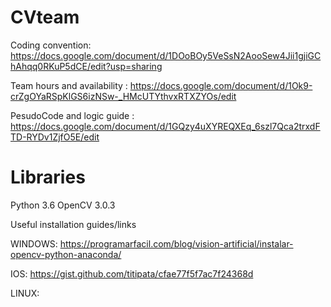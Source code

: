 # CVteam

Coding convention: https://docs.google.com/document/d/1DOoBOy5VeSsN2AooSew4Jii1gjiGChAhqq0RKuP5dCE/edit?usp=sharing

Team hours and availability : https://docs.google.com/document/d/1Ok9-crZgOYaRSpKlGS6izNSw-_HMcUTYthvxRTXZYOs/edit

PesudoCode and logic guide : https://docs.google.com/document/d/1GQzy4uXYREQXEq_6szl7Qca2trxdFTD-RYDv1ZjfO5E/edit

# Libraries
Python 3.6
OpenCV 3.0.3


Useful installation guides/links

WINDOWS:
https://programarfacil.com/blog/vision-artificial/instalar-opencv-python-anaconda/


IOS:
https://gist.github.com/titipata/cfae77f5f7ac7f24368d

LINUX:
